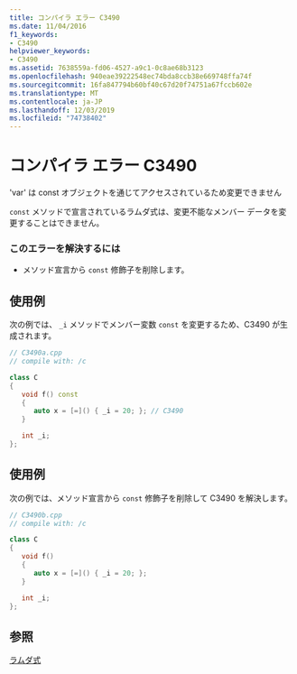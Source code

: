 ```yaml
---
title: コンパイラ エラー C3490
ms.date: 11/04/2016
f1_keywords:
- C3490
helpviewer_keywords:
- C3490
ms.assetid: 7638559a-fd06-4527-a9c1-0c8ae68b3123
ms.openlocfilehash: 940eae39222548ec74bda8ccb38e669748ffa74f
ms.sourcegitcommit: 16fa847794b60bf40c67d20f74751a67fccb602e
ms.translationtype: MT
ms.contentlocale: ja-JP
ms.lasthandoff: 12/03/2019
ms.locfileid: "74738402"
---
```

# <a name="compiler-error-c3490"></a>コンパイラ エラー C3490

'var' は const オブジェクトを通じてアクセスされているため変更できません

`const` メソッドで宣言されているラムダ式は、変更不能なメンバー データを変更することはできません。

### <a name="to-correct-this-error"></a>このエラーを解決するには

- メソッド宣言から `const` 修飾子を削除します。

## <a name="example"></a>使用例

次の例では、 `_i` メソッドでメンバー変数 `const` を変更するため、C3490 が生成されます。

```cpp
// C3490a.cpp
// compile with: /c

class C
{
   void f() const
   {
      auto x = [=]() { _i = 20; }; // C3490
   }

   int _i;
};
```

## <a name="example"></a>使用例

次の例では、メソッド宣言から `const` 修飾子を削除して C3490 を解決します。

```cpp
// C3490b.cpp
// compile with: /c

class C
{
   void f()
   {
      auto x = [=]() { _i = 20; };
   }

   int _i;
};
```

## <a name="see-also"></a>参照

[ラムダ式](../../cpp/lambda-expressions-in-cpp.md)
